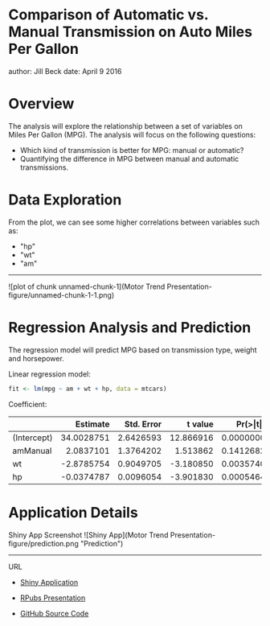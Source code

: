Comparison of Automatic vs. Manual Transmission on Auto Miles Per Gallon
========================================================
author: Jill Beck
date: April 9 2016

Overview
========================================================

The analysis will explore the relationship between a set of variables on Miles Per Gallon (MPG). The analysis will focus on the following questions:

- Which kind of transmission is better for MPG: manual or automatic?
- Quantifying the difference in MPG between manual and automatic transmissions.


Data Exploration
========================================================

From the plot, we can see some higher correlations between variables such as: 
- "hp"
- "wt"
- "am"

***

![plot of chunk unnamed-chunk-1](Motor Trend Presentation-figure/unnamed-chunk-1-1.png)

Regression Analysis and Prediction
========================================================
The regression model will predict MPG based on transmission type, weight and horsepower. 

Linear regression model:


```r
fit <- lm(mpg ~ am + wt + hp, data = mtcars)
```

Coefficient:


|            |   Estimate| Std. Error|   t value| Pr(>&#124;t&#124;)|
|:-----------|----------:|----------:|---------:|------------------:|
|(Intercept) | 34.0028751|  2.6426593| 12.866916|          0.0000000|
|amManual    |  2.0837101|  1.3764202|  1.513862|          0.1412682|
|wt          | -2.8785754|  0.9049705| -3.180850|          0.0035740|
|hp          | -0.0374787|  0.0096054| -3.901830|          0.0005464|

Application Details
========================================================

Shiny App Screenshot
![Shiny App](Motor Trend Presentation-figure/prediction.png "Prediction")

***

URL

- [Shiny Application](https://jcbeck.shinyapps.io/MotorTrend/)

- [RPubs Presentation](http://rpubs.com/jcbeck/mpgautos)

- [GitHub Source Code](https://github.com/jcbeck/Developing_Data_Products)
